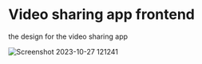 # Video sharing app frontend
 the design for the video sharing app


![Screenshot 2023-10-27 121241](https://github.com/samirstackup/Video-sharing-app-frontend/assets/140374818/1c8d1e55-fb02-489b-b46c-b19a613aac84)
